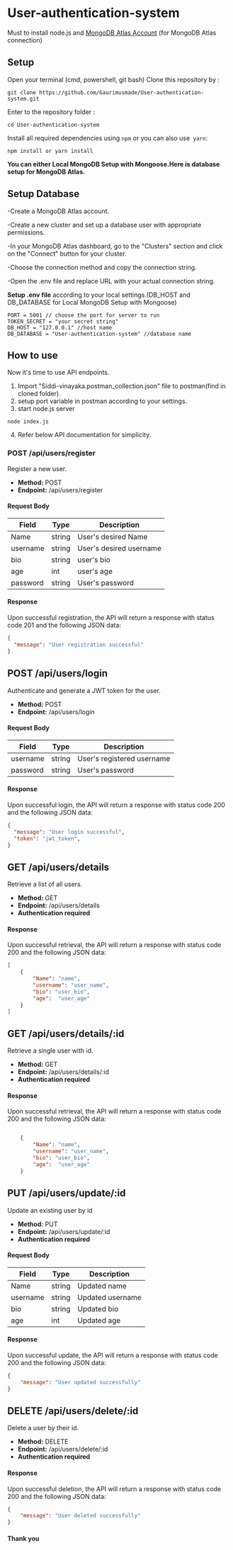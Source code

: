 # User-authentication-system
Must to install node.js and [MongoDB Atlas Account](https://www.mongodb.com/cloud/atlas) (for MongoDB Atlas connection)

## Setup 
Open your terminal (cmd, powershell, git bash)
Clone this repository by :
```
git clone https://github.com/Gaurimusmade/User-authentication-system.git
```
Enter to the repository folder :
```
cd User-authentication-system
```
Install all required dependencies using `npm` or you can also use` yarn`:
```
npm install or yarn install
```

**You can either Local MongoDB Setup with Mongoose.Here is database setup for MongoDB Atlas.**

## Setup Database
-Create a MongoDB Atlas account.

-Create a new cluster and set up a database user with appropriate permissions.

-In your MongoDB Atlas dashboard, go to the "Clusters" section and click on the "Connect" button for your cluster.

-Choose the connection method and copy the connection string.

-Open the .env file and replace URL with your actual connection string.

**Setup .env file** according to your local settings.(DB_HOST and DB_DATABASE for Local MongoDB Setup with Mongoose)
   ```
   PORT = 5001 // choose the port for server to run
   TOKEN_SECRET = "your secret string"
   DB_HOST = "127.0.0.1" //host name
   DB_DATABASE = "User-authentication-system" //database name

   ```
## How to use 
Now it's time to use API endpoints.
1. Import "Siddi-vinayaka.postman_collection.json" file to postman(find in cloned folder).
2. setup port variable in postman according to your settings.
3. start node.js server
```
node index.js
```
4. Refer below API documentation for simplicity.

### POST /api/users/register

Register a new user.

- **Method:** POST
- **Endpoint:** /api/users/register

#### Request Body

| Field     | Type     | Description                   |
|-----------|----------|-------------------------------|
| Name  | string   | User's desired Name       |
| username    | string   | User's desired username          |
| bio   | string | user's bio |
| age   | int  | user's age |
| password  | string   | User's password     |

#### Response

Upon successful registration, the API will return a response with status code 201 and the following JSON data:

```json
{
  "message": "User registration successful"
}
```
## POST /api/users/login

Authenticate and generate a JWT token for the user.

- **Method:** POST
- **Endpoint:** /api/users/login
  
#### Request Body

| Field     | Type     | Description                   |
|-----------|----------|-------------------------------|
| username     | string   | User's registered username       |
| password  | string   | User's password   |

#### Response

Upon successful login, the API will return a response with status code 200 and the following JSON data:

```json
{
  "message": "User login successful",
  "token": "jwt_token",
}
```
## GET /api/users/details

Retrieve a list of all users.

- **Method:** GET
- **Endpoint:** /api/users/details
- **Authentication required**
  
#### Response

Upon successful retrieval, the API will return a response with status code 200 and the following JSON data:

```json
[
    {
        "Name": "name",
        "username": "user_name",
        "bio": "user_bio",
        "age":  "user_age"
    }
]
```
## GET /api/users/details/:id

Retrieve a single user with id.

- **Method:** GET
- **Endpoint:** /api/users/details/:id
- **Authentication required**
  
#### Response

Upon successful retrieval, the API will return a response with status code 200 and the following JSON data:

```json

    {
        "Name": "name",
        "username": "user_name",
        "bio": "user_bio",
        "age":  "user_age"
    }

```


## PUT /api/users/update/:id

Update an existing user by id

- **Method:** PUT
- **Endpoint:** /api/users/update/:id
- **Authentication required**
  
#### Request Body

| Field     | Type     | Description                   |
|-----------|----------|-------------------------------|
| Name  | string   | Updated name              |
| username    | string   | Updated username           |
| bio   | string | Updated bio |
| age   | int  | Updated age |

#### Response

Upon successful update, the API will return a response with status code 200 and the following JSON data:

```json
{
    "message": "User updated successfully"
}
```
## DELETE /api/users/delete/:id

Delete a user by their id.

- **Method:** DELETE
- **Endpoint:** /api/users/delete/:id
- **Authentication required**
  
#### Response

Upon successful deletion, the API will return a response with status code 200 and the following JSON data:

```json
{
    "message": "User deleted successfully"
}
```
#### Thank you 
